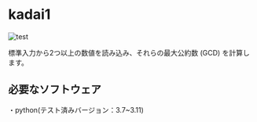 # kadai1　
![test](https://github.com/fukuurakokuki123/robosys2024/actions/workflows/test.yml/badge.svg)

標準入力から2つ以上の数値を読み込み、それらの最大公約数 (GCD) を計算します。

## 必要なソフトウェア
・python(テスト済みバージョン：3.7~3.11)
